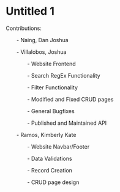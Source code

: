 # Untitled 1

Contributions:

  - Naing, Dan Joshua 

  - Villalobos, Joshua

    - Website Frontend

    - Search RegEx Functionality

    - Filter Functionality

    - Modified and Fixed CRUD pages

    - General Bugfixes

    - Published and Maintained API

  - Ramos, Kimberly Kate

    - Website Navbar/Footer

    - Data Validations

    - Record Creation

    - CRUD page design
